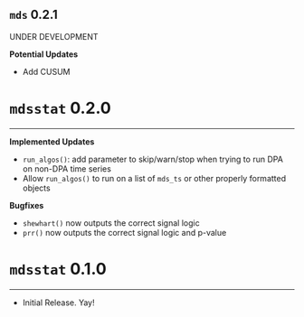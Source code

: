 `mds` 0.2.1
---------------------------------------
UNDER DEVELOPMENT

**Potential Updates**

- Add CUSUM

# `mdsstat` 0.2.0
---------------------------------------

**Implemented Updates**

- `run_algos()`: add parameter to skip/warn/stop when trying to run DPA on non-DPA time series
- Allow `run_algos()` to run on a list of `mds_ts` or other properly formatted objects

**Bugfixes**

- `shewhart()` now outputs the correct signal logic
- `prr()` now outputs the correct signal logic and p-value

# `mdsstat` 0.1.0
---------------------------------------

- Initial Release. Yay!
